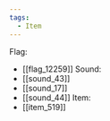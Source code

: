 ```yaml
---
tags:
  - Item
---
```

Flag:
- [[flag_12259]]
Sound:
- [[sound_43]]
- [[sound_17]]
- [[sound_44]]
Item:
- [[item_519]]
